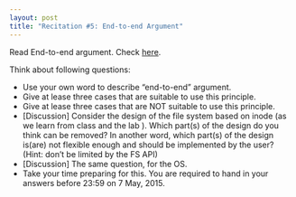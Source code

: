 ```yaml
---
layout: post
title: "Recitation #5: End-to-end Argument"
---
```


Read End-to-end argument. Check [here](http://ipads.se.sjtu.edu.cn/courses/cse-g/2012f/Schedule_files/endtoend.pdf).

Think about following questions:

- Use your own word to describe “end-to-end” argument.  
- Give at lease three cases that are suitable to use this principle.  
- Give at lease three cases that are NOT suitable to use this principle.
- [Discussion] Consider the design of the file system based on inode (as we learn from class and the lab ). Which part(s) of the design do you think can be removed? In another word, which part(s) of the design is(are) not flexible enough and should be implemented by the user? (Hint: don’t be limited by the FS API)  
- [Discussion] The same question, for the OS.  
- Take your time preparing for this. You are required to hand in your answers before 23:59 on 7 May, 2015.